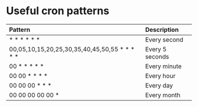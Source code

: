 # Useful cron patterns

| Pattern | Description |
|:-- |:-- |
| * * * * * * | Every second |
| 00,05,10,15,20,25,30,35,40,45,50,55 * * * * * | Every 5 seconds |
| 00 * * * * * | Every minute |
| 00 00 * * * * | Every hour |
| 00 00 00 * * * | Every day |
| 00 00 00 00 00 * | Every month |